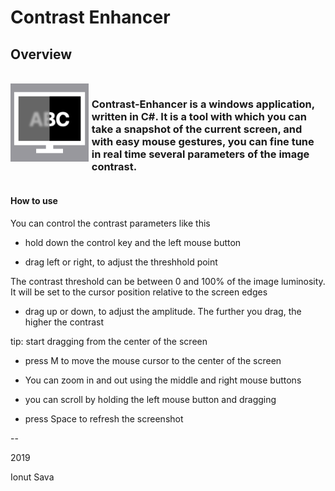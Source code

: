 # Contrast Enhancer

## **Overview**

<br />
<div style="display: grid; align-items: left; grid-template-columns: 1fr 3fr; column-gap: 5px;">
<img alt="5 App icon" src="docs/mac128x128.png" style="width: 220px;">
<h3>Contrast-Enhancer is a windows application, written in C#. It is a tool with which you can take a snapshot of the current screen, and with easy mouse gestures, you can fine tune in real time several parameters of the image contrast.</h3>
</div>

#### How to use

You can control the contrast parameters like this

* hold down the control key and the left mouse button

* drag left or right, to adjust the threshhold point

The contrast threshold can be between 0 and 100% of the image luminosity. It will be set to the cursor position relative to the screen edges

* drag up or down, to adjust the amplitude. The further you drag, the higher the contrast

tip\: start dragging from the center of the screen

* press M to move the mouse cursor to the center of the screen

* You can zoom in and out using the middle and right mouse buttons

* you can scroll by holding the left mouse button and dragging

* press Space to refresh the screenshot

--

2019

Ionut Sava
